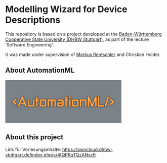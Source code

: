 # Modelling Wizard for Device Descriptions 

This repository is based on a project developed at the [Baden-Württemberg Cooperative State University (DHBW Stuttgart)](https://www.dhbw-stuttgart.de/), 
as part of the lecture 'Software Engineering'.

It was made under supervision of [Markus Rentschler](http://wwwlehre.dhbw-stuttgart.de/~rentschler/) and Christian Holder.

## About AutomationML
![alt text](https://github.com/DekaAthlos/TINF19C-ModellingWizard/blob/master/PROJECT/Git/automationML.png "Logo AutomationML")

## About this project


Link für Vorlesungsinhalte: https://owncloud.dhbw-stuttgart.de/index.php/s/4tQPRqTQzANssFi


